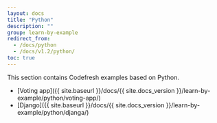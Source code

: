 ```yaml
---
layout: docs
title: "Python"
description: ""
group: learn-by-example
redirect_from:
  - /docs/python
  - /docs/v1.2/python/
toc: true
---
```

This section contains Codefresh examples based on Python.
- [Voting app]({{ site.baseurl }}/docs/{{ site.docs_version }}/learn-by-example/python/voting-app/)
- [Django]({{ site.baseurl }}/docs/{{ site.docs_version }}/learn-by-example/python/djanga/)
